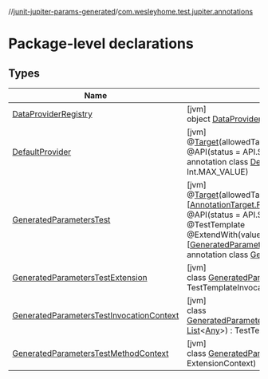 //[junit-jupiter-params-generated](../../index.md)/[com.wesleyhome.test.jupiter.annotations](index.md)

# Package-level declarations

## Types

| Name | Summary |
|---|---|
| [DataProviderRegistry](-data-provider-registry/index.md) | [jvm]<br>object [DataProviderRegistry](-data-provider-registry/index.md) |
| [DefaultProvider](-default-provider/index.md) | [jvm]<br>@[Target](https://kotlinlang.org/api/latest/jvm/stdlib/kotlin.annotation/-target/index.html)(allowedTargets = [[AnnotationTarget.CLASS](https://kotlinlang.org/api/latest/jvm/stdlib/kotlin.annotation/-annotation-target/-c-l-a-s-s/index.html)])<br>@API(status = API.Status.STABLE, since = &quot;3.0&quot;)<br>annotation class [DefaultProvider](-default-provider/index.md)(val priority: [Int](https://kotlinlang.org/api/latest/jvm/stdlib/kotlin/-int/index.html) = Int.MAX_VALUE) |
| [GeneratedParametersTest](-generated-parameters-test/index.md) | [jvm]<br>@[Target](https://kotlinlang.org/api/latest/jvm/stdlib/kotlin.annotation/-target/index.html)(allowedTargets = [[AnnotationTarget.FUNCTION](https://kotlinlang.org/api/latest/jvm/stdlib/kotlin.annotation/-annotation-target/-f-u-n-c-t-i-o-n/index.html)])<br>@API(status = API.Status.STABLE, since = &quot;3.0&quot;)<br>@TestTemplate<br>@ExtendWith(value = [[GeneratedParametersTestExtension::class](-generated-parameters-test-extension/index.md)])<br>annotation class [GeneratedParametersTest](-generated-parameters-test/index.md) |
| [GeneratedParametersTestExtension](-generated-parameters-test-extension/index.md) | [jvm]<br>class [GeneratedParametersTestExtension](-generated-parameters-test-extension/index.md) : TestTemplateInvocationContextProvider |
| [GeneratedParametersTestInvocationContext](-generated-parameters-test-invocation-context/index.md) | [jvm]<br>class [GeneratedParametersTestInvocationContext](-generated-parameters-test-invocation-context/index.md)(arguments: [List](https://kotlinlang.org/api/latest/jvm/stdlib/kotlin.collections/-list/index.html)&lt;[Any](https://kotlinlang.org/api/latest/jvm/stdlib/kotlin/-any/index.html)&gt;) : TestTemplateInvocationContext |
| [GeneratedParametersTestMethodContext](-generated-parameters-test-method-context/index.md) | [jvm]<br>class [GeneratedParametersTestMethodContext](-generated-parameters-test-method-context/index.md)(context: ExtensionContext) |
